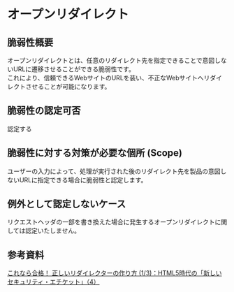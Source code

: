オープンリダイレクト
===

## 脆弱性概要
オープンリダイレクトとは、任意のリダイレクト先を指定できることで意図しないURLに遷移させることができる脆弱性です。  
これにより、信頼できるWebサイトのURLを装い、不正なWebサイトへリダイレクトさせることが可能になります。

## 脆弱性の認定可否
認定する

## 脆弱性に対する対策が必要な個所 (Scope)
ユーザーの入力によって、処理が実行された後のリダイレクト先を製品の意図しないURLに指定できる場合に脆弱性と認定します。 

## 例外として認定しないケース
リクエストヘッダの一部を書き換えた場合に発生するオープンリダイレクトに関しては認定いたしません。

## 参考資料
[これなら合格！ 正しいリダイレクターの作り方 (1/3)：HTML5時代の「新しいセキュリティ・エチケット」（4）](https://www.atmarkit.co.jp/ait/articles/1406/20/news007.html)
